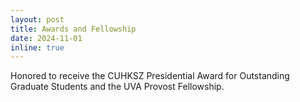 ```yaml
---
layout: post
title: Awards and Fellowship
date: 2024-11-01
inline: true
---
```


Honored to receive the CUHKSZ Presidential Award for Outstanding Graduate Students and the UVA Provost Fellowship.
